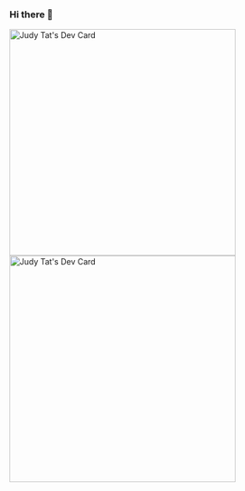 ### Hi there 👋

<!--
**tatjudy/tatjudy** is a ✨ _special_ ✨ repository because its `README.md` (this file) appears on your GitHub profile.

Here are some ideas to get you started:

- 🔭 I’m currently working on ...
- 🌱 I’m currently learning ...
- 👯 I’m looking to collaborate on ...
- 🤔 I’m looking for help with ...
- 💬 Ask me about ...
- 📫 How to reach me: ...
- 😄 Pronouns: ...
- ⚡ Fun fact: ...
-->
<a href="https://app.daily.dev/jtat"><img src="https://api.daily.dev/devcards/2fa8cb4c1f6f48cf8581be22a3021b18.png?r=udl" width="400" alt="Judy Tat's Dev Card"/></a>
<a href="https://app.daily.dev/jtat"><img src="https://github.com/tatjudy/tatjudy/master/devcard.svg" width="400" alt="Judy Tat's Dev Card"/></a>
